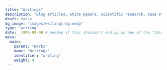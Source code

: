 ```yaml
---
title: "Writings"
description: "Blog articles, white papers, scientific research, case studies and more"
draft: false
bg_image: "images/writings-bg.webp"
type: "writing"
date:  1999-09-09 # needed if this shouldn't end up as one of the "latest posts"
menu:
  main:
    parent: "Works"
    name: "Writings"
    identifier: "writing"
    weight: 4
---
```


<!-- Writing helps me organise my thoughts. That is how many of these writings came into existence. Maybe some of these can help you, too. -->
